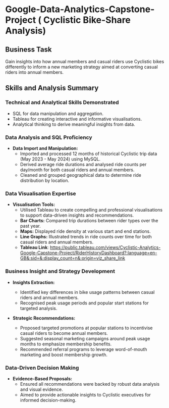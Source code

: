 # Google-Data-Analytics-Capstone-Project ( Cyclistic Bike-Share Analysis)

## Business Task
Gain insights into how annual members and casual riders use Cyclistic bikes differently to inform a new marketing strategy aimed at converting casual riders into annual members.

## Skills and Analysis Summary
### Technical and Analytical Skills Demonstrated
- SQL for data manipulation and aggregation.
- Tableau for creating interactive and informative visualisations.
- Analytical thinking to derive meaningful insights from data.

### Data Analysis and SQL Proficiency
- **Data Import and Manipulation:**
  - Imported and processed 12 months of historical Cyclistic trip data (May 2023 - May 2024) using MySQL.
  - Derived average ride durations and analysed ride counts per day/month for both casual riders and annual members.
  - Cleaned and grouped geographical data to determine ride distribution by location.

### Data Visualisation Expertise
- **Visualisation Tools:**
  - Utilised Tableau to create compelling and professional visualisations to support data-driven insights and recommendations.
  - **Bar Charts:** Compared trip durations between rider types over the past year.
  - **Maps:** Displayed ride density at various start and end stations.
  - **Line Graphs:** Illustrated trends in ride counts over time for both casual riders and annual members.
  - **Tableau Link**: https://public.tableau.com/views/Cyclistic-Analytics-Google-Capstone-Project/RiderHistoryDashboard?:language=en-GB&:sid=&:display_count=n&:origin=viz_share_link

### Business Insight and Strategy Development
- **Insights Extraction:**
  - Identified key differences in bike usage patterns between casual riders and annual members.
  - Recognised peak usage periods and popular start stations for targeted analysis.

- **Strategic Recommendations:**
  - Proposed targeted promotions at popular stations to incentivise casual riders to become annual members.
  - Suggested seasonal marketing campaigns around peak usage months to emphasize membership benefits.
  - Recommended referral programs to leverage word-of-mouth marketing and boost membership growth.

### Data-Driven Decision Making
- **Evidence-Based Proposals:**
  - Ensured all recommendations were backed by robust data analysis and visual evidence.
  - Aimed to provide actionable insights to Cyclistic executives for informed decision-making.


